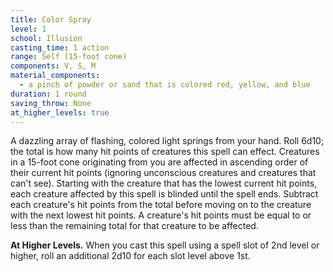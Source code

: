 ```yaml
---
title: Color Spray
level: 1
school: Illusion
casting_time: 1 action
range: Self (15-foot cone)
components: V, S, M
material_components:
  - a pinch of powder or sand that is colored red, yellow, and blue
duration: 1 round
saving_throw: None
at_higher_levels: true
---
```


A dazzling array of flashing, colored light springs from your hand. Roll 6d10; the total is how many hit points of creatures this spell can effect. Creatures in a 15-foot cone originating from you are affected in ascending order of their current hit points (ignoring unconscious creatures and creatures that can't see).  Starting with the creature that has the lowest current hit points, each creature affected by this spell is blinded until the spell ends. Subtract each creature's hit points from the total before moving on to the creature with the next lowest hit points. A creature's hit points must be equal to or less than the remaining total for that creature to be affected.

**At Higher Levels.** When you cast this spell using a spell slot of 2nd level or higher, roll an additional 2d10 for each slot level above 1st.
